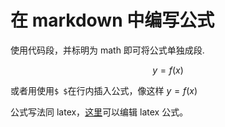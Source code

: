 # 在 markdown 中编写公式

使用代码段，并标明为 math 即可将公式单独成段.

```math
y=f(x)
```

或者用使用`$ $`在行内插入公式，像这样 $y=f(x)$

公式写法同 latex，[这里](https://latex.91maths.com/)可以编辑 latex 公式。
